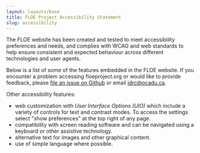 ```yaml
---
layout: layouts/base
title: FLOE Project Accessibility Statement
slug: accessibility
---
```

The FLOE website has been created and tested to meet accessibility preferences and needs, and complies with WCAG and
web standards to help ensure consistent and expected behaviour across different technologies and user agents.

Below is a list of some of the features embedded in the FLOE website. If you encounter a problem accessing
floeproject.org or would like to provide feedback, please [file an issue on Github](https://github.com/fluid-project/floeproject.org/issues/new/choose)
or email [idrc@ocadu.ca](mailto:idrc@ocadu.ca).

Other accessibility features:

* web customization with _User Interface Options (UIO)_ which include a variety of controls for text and contrast modes.
To access the settings select "show preferences" at the top right of any page.
* compatibility with screen reading software and can be navigated using a keyboard or other assistive technology.
* alternative text for images and other graphical content.
* use of simple language where possible.
